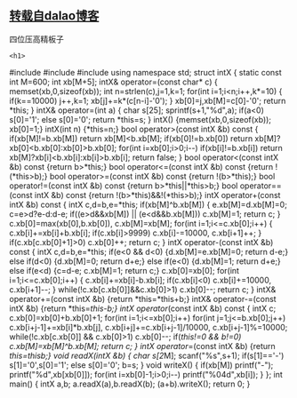 [转载自dalao博客](https://www.cnblogs.com/wzzyr24/p/11423505.html)
----------------------------------------------

四位压高精板子

    <h1>
#include <iostream>
#include <cstdio>
#include <cstring>
using namespace std;
struct intX
{
    static const int M=600;
    int xb[M+5];
    intX& operator=(const char* c)
    {
        memset(xb,0,sizeof(xb));
        int n=strlen(c),j=1,k=1;
        for(int i=1;i<n;i++,k*=10)
        {
            if(k==10000) j++,k=1;
            xb[j]+=k*(c[n-i]-'0');
        }
        xb[0]=j,xb[M]=c[0]-'0';
        return *this;
    }
    intX& operator=(int a)
    {
        char s[25];
        sprintf(s+1,"%d",a);
        if(a<0) s[0]='1'; else s[0]='0';
        return *this=s;
    }
    intX() {memset(xb,0,sizeof(xb)); xb[0]=1;}
    intX(int n) {*this=n;}
    bool operator>(const intX &b) const
    {
        if(xb[M]!=b.xb[M]) return xb[M]<b.xb[M];
        if(xb[0]!=b.xb[0]) return xb[M]?xb[0]<b.xb[0]:xb[0]>b.xb[0];
        for(int i=xb[0];i>0;i--)
            if(xb[i]!=b.xb[i]) return xb[M]?xb[i]<b.xb[i]:xb[i]>b.xb[i];
        return false;
    }
    bool operator<(const intX &b) const {return b>*this;}
    bool operator<=(const intX &b) const {return !(*this>b);}
    bool operator>=(const intX &b) const {return !(b>*this);}
    bool operator!=(const intX &b) const {return b>*this||*this>b;}
    bool operator==(const intX &b) const {return !(b>*this)&&!(*this>b);}
    intX operator+(const intX &b) const
    {
        intX c,d=b,e=*this;
        if(xb[M]^b.xb[M])
        {
            e.xb[M]=d.xb[M]=0;
            c=e>d?e-d:d-e;
            if((e>d&&xb[M]) || (e<d&&b.xb[M])) c.xb[M]=1;
            return c;
        }
        c.xb[0]=max(xb[0],b.xb[0]), c.xb[M]=xb[M];
        for(int i=1;i<=c.xb[0];i++)
        {
            c.xb[i]+=xb[i]+b.xb[i];
            if(c.xb[i]>9999) c.xb[i]-=10000, c.xb[i+1]++;
        }
        if(c.xb[c.xb[0]+1]>0) c.xb[0]++;
        return c;
    }
    intX operator-(const intX &b) const
    {
        intX c,d=b,e=*this;
        if(e<0 && d<0) {d.xb[M]=e.xb[M]=0; return d-e;}
        else if(d<0) {d.xb[M]=0; return d+e;}
        else if(e<0) {d.xb[M]=1; return d+e;}
        else if(e<d) {c=d-e; c.xb[M]=1; return c;}
        c.xb[0]=xb[0];
        for(int i=1;i<=c.xb[0];i++)
        {
            c.xb[i]+=xb[i]-b.xb[i];
            if(c.xb[i]<0) c.xb[i]+=10000, c.xb[i+1]--;
        }
        while(!c.xb[c.xb[0]]&&c.xb[0]>1) c.xb[0]--;
        return c;
    }
    intX& operator+=(const intX &b) {return *this=*this+b;}
    intX& operator-=(const intX &b) {return *this=*this-b;}
    intX operator*(const intX &b) const
    {
        intX c;
        c.xb[0]=xb[0]+b.xb[0]+1;
        for(int i=1;i<=xb[0];i++)
            for(int j=1;j<=b.xb[0];j++)
                c.xb[i+j-1]+=xb[i]*b.xb[j],
                c.xb[i+j]+=c.xb[i+j-1]/10000,
                c.xb[i+j-1]%=10000;
        while(!c.xb[c.xb[0]] && c.xb[0]>1) c.xb[0]--;
        if(*this!=0 && b!=0) c.xb[M]=xb[M]^b.xb[M];
        return c;
    }
    intX operator*=(const intX &b) {return *this=*this*b;}
    void readX(intX &b)
    {
        char s[2*M]; scanf("%s",s+1);
        if(s[1]=='-') s[1]='0',s[0]='1'; else s[0]='0';
        b=s;
    }
    void writeX()
    {
        if(xb[M]) printf("-");
        printf("%d",xb[xb[0]]);
        for(int i=xb[0]-1;i>0;i--)
            printf("%04d",xb[i]);
    }
};
int main()
{
    intX a,b;
    a.readX(a),b.readX(b);
    (a+b).writeX();
    return 0;
}
</h1>
